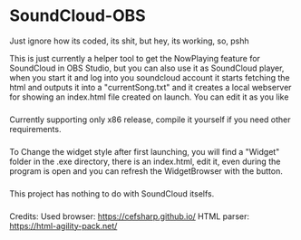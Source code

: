 # SoundCloud-OBS

Just ignore how its coded, its shit, but hey, its working, so, pshh

This is just currently a helper tool to get the NowPlaying feature for SoundCloud in OBS Studio, but you can also use it as SoundCloud player, 
when you start it and log into you soundcloud account it starts fetching the html and outputs it into a "currentSong.txt" and it creates a local
webserver for showing an index.html file created on launch. You can edit it as you like

###

Currently supporting only x86 release, compile it yourself if you need other requirements.

###

To Change the widget style after first launching, you will find a "Widget" folder in the .exe directory, there is an index.html, edit it, even during 
the program is open and you can refresh the WidgetBrowser with the button.

###

This project has nothing to do with SoundCloud itselfs.

###

Credits:
Used browser: https://cefsharp.github.io/
HTML parser: https://html-agility-pack.net/
